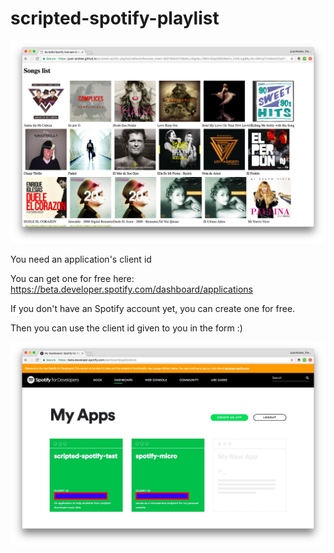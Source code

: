 # scripted-spotify-playlist

![alt text](https://raw.githubusercontent.com/juan-andres/scripted-spotify-playlist/master/songs_preview.jpg "Spotify Create Account")

You need an application's client id

You can get one for free here:
https://beta.developer.spotify.com/dashboard/applications

If you don't have an Spotify account yet, you can create one for free.

Then you can use the client id given to you in the form :)

![alt text](https://raw.githubusercontent.com/juan-andres/scripted-spotify-playlist/master/spotify_create_account.jpg "Spotify Create Account")
